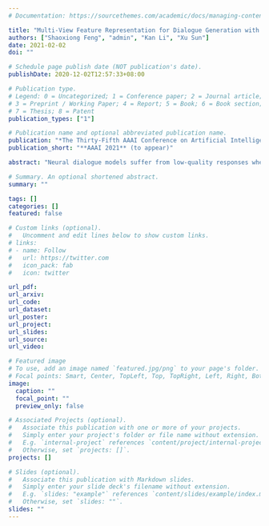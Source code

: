 ```yaml
---
# Documentation: https://sourcethemes.com/academic/docs/managing-content/

title: "Multi-View Feature Representation for Dialogue Generation with Bidirectional Distillation"
authors: ["Shaoxiong Feng", "admin", "Kan Li", "Xu Sun"]
date: 2021-02-02
doi: ""

# Schedule page publish date (NOT publication's date).
publishDate: 2020-12-02T12:57:33+08:00

# Publication type.
# Legend: 0 = Uncategorized; 1 = Conference paper; 2 = Journal article;
# 3 = Preprint / Working Paper; 4 = Report; 5 = Book; 6 = Book section;
# 7 = Thesis; 8 = Patent
publication_types: ["1"]

# Publication name and optional abbreviated publication name.
publication: "*The Thirty-Fifth AAAI Conference on Artificial Intelligence, **AAAI 2021** (to appear)*"
publication_short: "**AAAI 2021** (to appear)"

abstract: "Neural dialogue models suffer from low-quality responses when interacted in practice, demonstrating difficulty in generalization over training data. Recently, knowledge distillation has been used to successfully regularize the student by transferring knowledge from the teacher. However, the teacher and the student are trained on the same dataset and tend to learn similar feature representations, whereas the most general knowledge should be found through differences. The finding of general knowledge is further hindered by the unidirectional distillation, as the student should obey the teacher and may discard some knowledge that is truly general but refuted by the teacher. To this end, we propose a novel training framework, where the learning of general knowledge is more in line with the idea of reaching consensus, i.e., finding common knowledge that is beneficial to different yet all datasets through diversified learning partners. Concretely, the training task is divided into a group of subtasks with the same number of students. Each student assigned to one subtask is not only optimized on the allocated subtask but also imitates multi-view feature representation aggregated from other students (i.e., student peers), which induces students to capture common knowledge among different subtasks and alleviates the over-fitting of students on the allocated subtasks. To further enhance generalization, we extend the unidirectional distillation to the bidirectional distillation that encourages the student and its student peers to co-evolve by exchanging complementary knowledge with each other. Empirical results and analysis demonstrate that our training framework effectively improves the model generalization without sacrificing training efficiency."

# Summary. An optional shortened abstract.
summary: ""

tags: []
categories: []
featured: false

# Custom links (optional).
#   Uncomment and edit lines below to show custom links.
# links:
# - name: Follow
#   url: https://twitter.com
#   icon_pack: fab
#   icon: twitter

url_pdf:
url_arxiv:
url_code:
url_dataset:
url_poster:
url_project:
url_slides:
url_source:
url_video:

# Featured image
# To use, add an image named `featured.jpg/png` to your page's folder. 
# Focal points: Smart, Center, TopLeft, Top, TopRight, Left, Right, BottomLeft, Bottom, BottomRight.
image:
  caption: ""
  focal_point: ""
  preview_only: false

# Associated Projects (optional).
#   Associate this publication with one or more of your projects.
#   Simply enter your project's folder or file name without extension.
#   E.g. `internal-project` references `content/project/internal-project/index.md`.
#   Otherwise, set `projects: []`.
projects: []

# Slides (optional).
#   Associate this publication with Markdown slides.
#   Simply enter your slide deck's filename without extension.
#   E.g. `slides: "example"` references `content/slides/example/index.md`.
#   Otherwise, set `slides: ""`.
slides: ""
---
```

